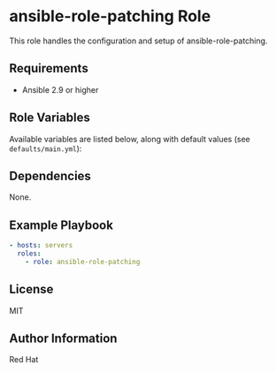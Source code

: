 # ansible-role-patching Role

This role handles the configuration and setup of ansible-role-patching.

## Requirements

- Ansible 2.9 or higher

## Role Variables

Available variables are listed below, along with default values (see `defaults/main.yml`):

## Dependencies

None.

## Example Playbook

```yaml
- hosts: servers
  roles:
    - role: ansible-role-patching
```

## License

MIT

## Author Information

Red Hat
